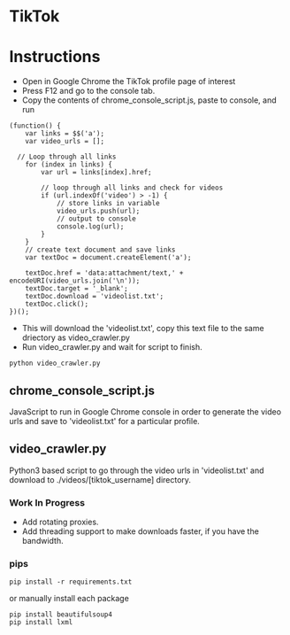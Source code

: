 # TikTok

# Instructions
- Open in Google Chrome the TikTok profile page of interest
- Press F12 and go to the console tab.
- Copy the contents of chrome_console_script.js, paste to console, and run
```
(function() {
    var links = $$('a');
    var video_urls = [];
  
  // Loop through all links
    for (index in links) {
        var url = links[index].href;
        
        // loop through all links and check for videos
        if (url.indexOf('video') > -1) {
            // store links in variable
            video_urls.push(url);
            // output to console
            console.log(url);
        }
    }
    // create text document and save links
    var textDoc = document.createElement('a');

    textDoc.href = 'data:attachment/text,' + encodeURI(video_urls.join('\n'));
    textDoc.target = '_blank';
    textDoc.download = 'videolist.txt';
    textDoc.click();
})();
```
- This will download the 'videolist.txt', copy this text file to the same driectory as video_crawler.py
- Run video_crawler.py and wait for script to finish.
```
python video_crawler.py
```

## chrome_console_script.js
JavaScript to run in Google Chrome console in order to generate the video urls and save to 'videolist.txt' for a particular profile.

## video_crawler.py
Python3 based script to go through the video urls in 'videolist.txt' and download to ./videos/[tiktok_username] directory.

### Work In Progress
- Add rotating proxies.
- Add threading support to make downloads faster, if you have the bandwidth.

### pips
```
pip install -r requirements.txt
```
or manually install each package
```
pip install beautifulsoup4
pip install lxml
```
